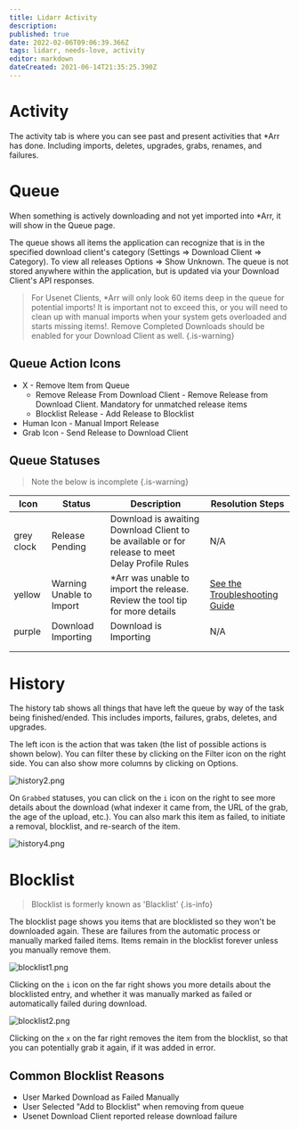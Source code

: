 ```yaml
---
title: Lidarr Activity
description: 
published: true
date: 2022-02-06T09:06:39.366Z
tags: lidarr, needs-love, activity
editor: markdown
dateCreated: 2021-06-14T21:35:25.390Z
---
```


# Activity

The activity tab is where you can see past and present activities that \*Arr  has done. Including imports, deletes, upgrades, grabs, renames, and failures.

# Queue

When something is actively downloading and not yet imported into \*Arr, it will show in the Queue page.

The queue shows all items the application can recognize that is in the specified download client's category (Settings => Download Client => Category). To view all releases Options => Show Unknown. The queue is not stored anywhere within the application, but is updated via your Download Client's API responses.

> For Usenet Clients, \*Arr will only look 60 items deep in the queue for potential imports! It is important not to exceed this, or you will need to clean up with manual imports when your system gets overloaded and starts missing items!.
> Remove Completed Downloads should be enabled for your Download Client as well. {.is-warning}

## Queue Action Icons

- X - Remove Item from Queue
  - Remove Release From Download Client - Remove Release from Download Client. Mandatory for unmatched release items
  - Blocklist Release - Add Release to Blocklist
- Human Icon - Manual Import Release
- Grab Icon - Send Release to Download Client

## Queue Statuses

> Note the below is incomplete {.is-warning}

| Icon       | Status                   | Description                                                                                     | Resolution Steps                                         |
| ---------- | ------------------------ | ----------------------------------------------------------------------------------------------- | -------------------------------------------------------- |
| grey clock | Release Pending          | Download is awaiting Download Client to be available or for release to meet Delay Profile Rules | N/A                                                      |
| yellow     | Warning Unable to Import | \*Arr was unable to import the release. Review the tool tip for more details                    | [See the Troubleshooting Guide](/lidarr/troubleshooting) |
| purple     | Download Importing       | Download is Importing                                                                           | N/A                                                      |
|            |                          |                                                                                                 |                                                          |
|            |                          |                                                                                                 |                                                          |

# History

The history tab shows all things that have left the queue by way of the task being finished/ended. This includes imports, failures, grabs, deletes, and upgrades.

The left icon is the action that was taken (the list of possible actions is shown below). You can filter these by clicking on the Filter icon on the right side. You can also show more columns by clicking on Options.

![history2.png](/assets/lidarr/history2.png)

On `Grabbed` statuses, you can click on the `i` icon on the right to see more details about the download (what indexer it came from, the URL of the grab, the age of the upload, etc.). You can also mark this item as failed, to initiate a removal, blocklist, and re-search of the item.

![history4.png](/assets/lidarr/history4.png)

# Blocklist

> Blocklist is formerly known as 'Blacklist' {.is-info}

The blocklist page shows you items that are blocklisted so they won't be downloaded again. These are failures from the automatic process or manually marked failed items. Items remain in the blocklist forever unless you manually remove them.

![blocklist1.png](/assets/lidarr/blocklist1.png)

Clicking on the `i` icon on the far right shows you more details about the blocklisted entry, and whether it was manually marked as failed or automatically failed during download.

![blocklist2.png](/assets/lidarr/blocklist2.png)

Clicking on the `x` on the far right removes the item from the blocklist, so that you can potentially grab it again, if it was added in error.

## Common Blocklist Reasons

- User Marked Download as Failed Manually
- User Selected "Add to Blocklist" when removing from queue
- Usenet Download Client reported release download failure
